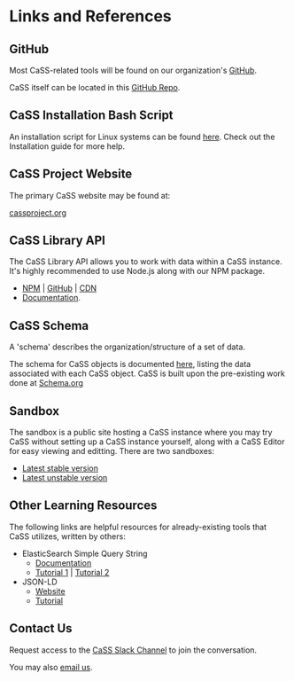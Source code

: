 # Links and References

<!--TODO All these links should be put in the 'Guide' as well-->

## GitHub

Most CaSS-related tools will be found on our organization's [GitHub](https://github.com/cassproject).

CaSS itself can be located in this [GitHub Repo](https://github.com/cassproject/CASS).

## CaSS Installation Bash Script

An installation script for Linux systems can be found [here](https://raw.githubusercontent.com/cassproject/CASS/master/scripts/cassInstall.sh). Check out the Installation guide for more help.

## CaSS Project Website

The primary CaSS website may be found at:

[cassproject.org](http://cassproject.org/)

## CaSS Library API

The CaSS Library API allows you to work with data within a CaSS instance. It's highly recommended to use Node.js along with our NPM package.

* [NPM](https://github.com/cassproject/cass-npm)
  | [GitHub](https://github.com/cassproject/CASS/tree/master/src/main/js/cass)
  | [CDN](https://cdn.jsdelivr.net/gh/cassproject/cass@master/src/main/js/cass.js)
* [Documentation](http://cassproject.github.io/CASS/docs/modules/org.cassproject.html).

## CaSS Schema

A 'schema' describes the organization/structure of a set of data.

The schema for CaSS objects is documented [here](http://schema.cassproject.org/), listing the data associated with each CaSS object. CaSS is built upon the pre-existing work done at [Schema.org](https://schema.org/)

## Sandbox

The sandbox is a public site hosting a CaSS instance where you may try CaSS without setting up a CaSS instance yourself, along with a CaSS Editor for easy viewing and editting. There are two sandboxes:

* [Latest stable version](https://sandbox.cassproject.org/)
* [Latest unstable version](https://dev.cassproject.org/)

## Other Learning Resources

The following links are helpful resources for already-existing tools that CaSS utilizes, written by others:
* ElasticSearch Simple Query String
    * [Documentation](https://www.elastic.co/guide/index.html)
    * [Tutorial 1](https://www.elastic.co/guide/en/elasticsearch/reference/5.6/query-dsl-simple-query-string-query.html)
      | [Tutorial 2](https://logz.io/blog/elasticsearch-queries/)
* JSON-LD
    * [Website](https://json-ld.org/)
    * [Tutorial](http://www.linkeddatatools.com/introduction-json-ld)

## Contact Us

Request access to the [CaSS Slack Channel](https://docs.google.com/a/eduworks.com/forms/viewform?bc=transparent&embedded=true&f=Arial%252C%2BVerdana%252C%2Bsans-serif&hl=en&htc=%2523666666&id=1BMaboapV0IaS8iGnCJut2obPZ9y3CWkxXuvy-7krcgE&lc=%2523003965&pli=1&tc=%2523444444&ttl=0) to join the conversation.

You may also [email us](mailto:cass@eduworks.com).